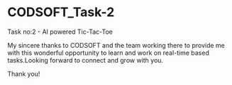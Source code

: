 # CODSOFT_Task-2

Task no:2 - AI powered Tic-Tac-Toe

My sincere thanks to CODSOFT and the team working there to provide me with this wonderful opportunity to learn and work on real-time based tasks.Looking forward to connect and grow with you.

Thank you!
